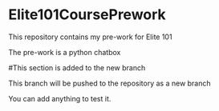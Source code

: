 # Elite101CoursePrework

This repository contains my pre-work for Elite 101

The pre-work is a python chatbox

#This section is added to the new branch

This branch will be pushed to the repository as a new branch

You can add anything to test it.
